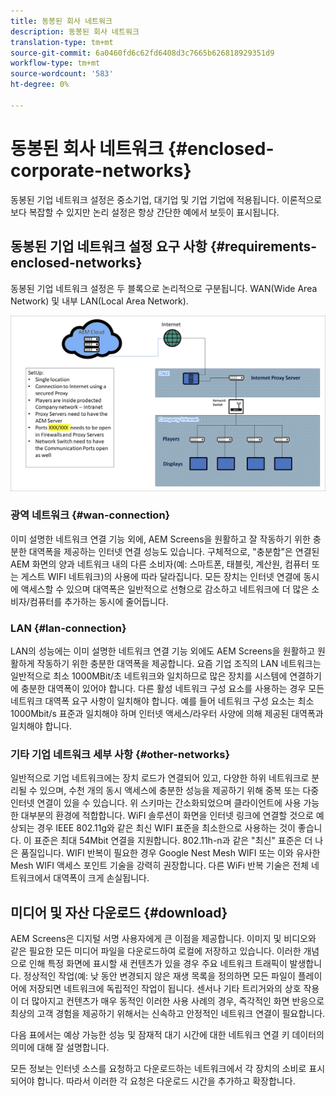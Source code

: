 ```yaml
---
title: 동봉된 회사 네트워크
description: 동봉된 회사 네트워크
translation-type: tm+mt
source-git-commit: 6a0460fd6c62fd6408d3c7665b626818929351d9
workflow-type: tm+mt
source-wordcount: '583'
ht-degree: 0%

---
```



# 동봉된 회사 네트워크 {#enclosed-corporate-networks}

동봉된 기업 네트워크 설정은 중소기업, 대기업 및 기업 기업에 적용됩니다. 이론적으로 보다 복잡할 수 있지만 논리 설정은 항상 간단한 예에서 보듯이 표시됩니다.

## 동봉된 기업 네트워크 설정 요구 사항 {#requirements-enclosed-networks}

동봉된 기업 네트워크 설정은 두 블록으로 논리적으로 구분됩니다. WAN(Wide Area Network) 및 내부 LAN(Local Area Network).

![](/help/using/assets/enclosed-network-1.png)

### 광역 네트워크 {#wan-connection}

이미 설명한 네트워크 연결 기능 외에, AEM Screens을 원활하고 잘 작동하기 위한 충분한 대역폭을 제공하는 인터넷 연결 성능도 있습니다.
구체적으로, &quot;충분함&quot;은 연결된 AEM 화면의 양과 네트워크 내의 다른 소비자(예: 스마트폰, 태블릿, 계산원, 컴퓨터 또는 게스트 WIFI 네트워크)의 사용에 따라 달라집니다.
모든 장치는 인터넷 연결에 동시에 액세스할 수 있으며 대역폭은 일반적으로 선형으로 감소하고 네트워크에 더 많은 소비자/컴퓨터를 추가하는 동시에 줄어듭니다.

### LAN {#lan-connection}

LAN의 성능에는 이미 설명한 네트워크 연결 기능 외에도 AEM Screens을 원활하고 원활하게 작동하기 위한 충분한 대역폭을 제공합니다. 요즘 기업 조직의 LAN 네트워크는 일반적으로 최소 1000MBit/초 네트워크와 일치하므로 많은 장치를 시스템에 연결하기에 충분한 대역폭이 있어야 합니다. 다른 활성 네트워크 구성 요소를 사용하는 경우 모든 네트워크 대역폭 요구 사항이 일치해야 합니다. 예를 들어 네트워크 구성 요소는 최소 1000Mbit/s 표준과 일치해야 하며 인터넷 액세스/라우터 사양에 의해 제공된 대역폭과 일치해야 합니다.

### 기타 기업 네트워크 세부 사항 {#other-networks}

일반적으로 기업 네트워크에는 장치 로드가 연결되어 있고, 다양한 하위 네트워크로 분리될 수 있으며, 수천 개의 동시 액세스에 충분한 성능을 제공하기 위해 중복 또는 다중 인터넷 연결이 있을 수 있습니다.
위 스키마는 간소화되었으며 클라이언트에 사용 가능한 대부분의 환경에 적합합니다.
WiFI 솔루션이 화면을 인터넷 링크에 연결할 것으로 예상되는 경우 IEEE 802.11g와 같은 최신 WIFI 표준을 최소한으로 사용하는 것이 좋습니다. 이 표준은 최대 54Mbit 연결을 지원합니다. 802.11h-n과 같은 &quot;최신&quot; 표준은 더 나은 품질입니다. WIFI 반복이 필요한 경우 Google Nest Mesh WIFI 또는 이와 유사한 Mesh WIFI 액세스 포인트 기술을 강력히 권장합니다.
다른 WiFi 반복 기술은 전체 네트워크에서 대역폭이 크게 손실됩니다.

## 미디어 및 자산 다운로드 {#download}

AEM Screens은 디지털 서명 사용자에게 큰 이점을 제공합니다. 이미지 및 비디오와 같은 필요한 모든 미디어 파일을 다운로드하여 로컬에 저장하고 있습니다. 이러한 개념으로 인해 특정 화면에 표시할 새 컨텐츠가 있을 경우 주요 네트워크 트래픽이 발생합니다.
정상적인 작업(예: 낮 동안 변경되지 않은 재생 목록을 정의하면 모든 파일이 플레이어에 저장되면 네트워크에 독립적인 작업이 됩니다. 센서나 기타 트리거와의 상호 작용이 더 많아지고 컨텐츠가 매우 동적인 이러한 사용 사례의 경우, 즉각적인 화면 반응으로 최상의 고객 경험을 제공하기 위해서는 신속하고 안정적인 네트워크 연결이 필요합니다.

다음 표에서는 예상 가능한 성능 및 잠재적 대기 시간에 대한 네트워크 연결 키 데이터의 의미에 대해 잘 설명합니다.

모든 정보는 인터넷 소스를 요청하고 다운로드하는 네트워크에서 각 장치의 소비로 표시되어야 합니다. 따라서 이러한 각 요청은 다운로드 시간을 추가하고 확장합니다.